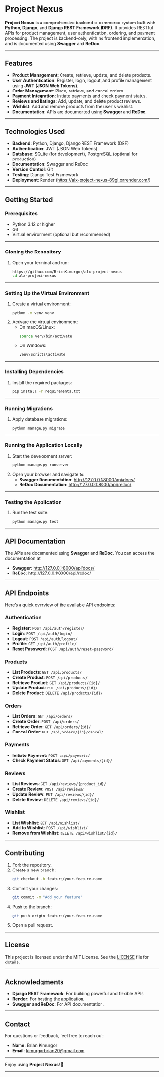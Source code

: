 
# **Project Nexus**

**Project Nexus** is a comprehensive backend e-commerce system built with **Python**, **Django**, and **Django REST Framework (DRF)**. It provides RESTful APIs for product management, user authentication, ordering, and payment processing. The project is backend-only, with no frontend implementation, and is documented using **Swagger** and **ReDoc**.

---

## **Features**
- **Product Management**: Create, retrieve, update, and delete products.
- **User Authentication**: Register, login, logout, and profile management using **JWT (JSON Web Tokens)**.
- **Order Management**: Place, retrieve, and cancel orders.
- **Payment Integration**: Initiate payments and check payment status.
- **Reviews and Ratings**: Add, update, and delete product reviews.
- **Wishlist**: Add and remove products from the user's wishlist.
- **Documentation**: APIs are documented using **Swagger** and **ReDoc**.

---

## **Technologies Used**
- **Backend**: Python, Django, Django REST Framework (DRF)
- **Authentication**: JWT (JSON Web Tokens)
- **Database**: SQLite (for development), PostgreSQL (optional for production)
- **Documentation**: Swagger and ReDoc
- **Version Control**: Git
- **Testing**: Django Test Framework
- **Deployment**: Render (https://alx-project-nexus-89gl.onrender.com/)

---

## **Getting Started**

### **Prerequisites**
- Python 3.12 or higher
- Git
- Virtual environment (optional but recommended)

---

### **Cloning the Repository**
1. Open your terminal and run:
   ```bash
   https://github.com/BrianKimurgor/alx-project-nexus
   cd alx-project-nexus
   ```

---

### **Setting Up the Virtual Environment**
1. Create a virtual environment:
   ```bash
   python -m venv venv
   ```
2. Activate the virtual environment:
   - On macOS/Linux:
     ```bash
     source venv/bin/activate
     ```
   - On Windows:
     ```bash
     venv\Scripts\activate
     ```

---

### **Installing Dependencies**
1. Install the required packages:
   ```bash
   pip install -r requirements.txt
   ```

---

### **Running Migrations**
1. Apply database migrations:
   ```bash
   python manage.py migrate
   ```

---

### **Running the Application Locally**
1. Start the development server:
   ```bash
   python manage.py runserver
   ```
2. Open your browser and navigate to:
   - **Swagger Documentation**: http://127.0.0.1:8000/api/docs/
   - **ReDoc Documentation**: http://127.0.0.1:8000/api/redoc/

---

### **Testing the Application**
1. Run the test suite:
   ```bash
   python manage.py test
   ```

---

## **API Documentation**
The APIs are documented using **Swagger** and **ReDoc**. You can access the documentation at:
- **Swagger**: http://127.0.0.1:8000/api/docs/
- **ReDoc**: http://127.0.0.1:8000/api/redoc/

---


## **API Endpoints**
Here’s a quick overview of the available API endpoints:

### **Authentication**
- **Register**: `POST /api/auth/register/`
- **Login**: `POST /api/auth/login/`
- **Logout**: `POST /api/auth/logout/`
- **Profile**: `GET /api/auth/profile/`
- **Reset Password**: `POST /api/auth/reset-password/`

### **Products**
- **List Products**: `GET /api/products/`
- **Create Product**: `POST /api/products/`
- **Retrieve Product**: `GET /api/products/{id}/`
- **Update Product**: `PUT /api/products/{id}/`
- **Delete Product**: `DELETE /api/products/{id}/`

### **Orders**
- **List Orders**: `GET /api/orders/`
- **Create Order**: `POST /api/orders/`
- **Retrieve Order**: `GET /api/orders/{id}/`
- **Cancel Order**: `PUT /api/orders/{id}/cancel/`

### **Payments**
- **Initiate Payment**: `POST /api/payments/`
- **Check Payment Status**: `GET /api/payments/{id}/`

### **Reviews**
- **List Reviews**: `GET /api/reviews/{product_id}/`
- **Create Review**: `POST /api/reviews/`
- **Update Review**: `PUT /api/reviews/{id}/`
- **Delete Review**: `DELETE /api/reviews/{id}/`

### **Wishlist**
- **List Wishlist**: `GET /api/wishlist/`
- **Add to Wishlist**: `POST /api/wishlist/`
- **Remove from Wishlist**: `DELETE /api/wishlist/{id}/`

---

## **Contributing**
1. Fork the repository.
2. Create a new branch:
   ```bash
   git checkout -b feature/your-feature-name
   ```
3. Commit your changes:
   ```bash
   git commit -m "Add your feature"
   ```
4. Push to the branch:
   ```bash
   git push origin feature/your-feature-name
   ```
5. Open a pull request.

---

## **License**
This project is licensed under the MIT License. See the [LICENSE](LICENSE) file for details.

---

## **Acknowledgments**
- **Django REST Framework**: For building powerful and flexible APIs.
- **Render**: For hosting the application.
- **Swagger and ReDoc**: For API documentation.

---

## **Contact**
For questions or feedback, feel free to reach out:
- **Name**: Brian Kimurgor
- **Email**: kimurgorbrian20@gmail.com

---

Enjoy using **Project Nexus**! 🚀

---
